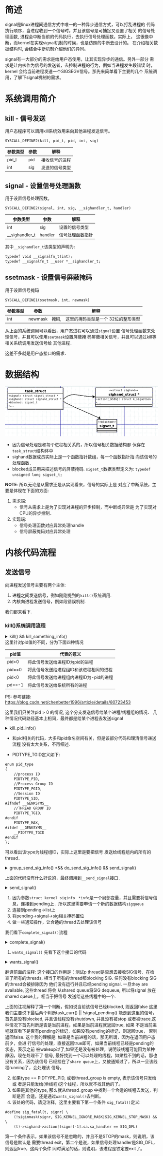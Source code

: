 # 简述
signal是linux进程间通信方式中唯一的一种异步通信方式，可以打乱进程的
代码执行顺序，当进程收到一个信号时，并且该信号是可捕捉又设置了相关
的信号处理函数, 进程会中断当前的代码执行，去执行信号处理函数。实际上，
这很像中断，而kernel在实现signal机制的时候，也是仿照的中断去设计的。
在介绍相关数据结构时, 会结合中断机制介绍他们的异同。

signal有一大部分的需求是给用户态使用，让其实现异步的通信。另外一部分
需求是让内核作为信号的发送者，去控制进程的行为，例如当进程发生段错误
时，kernel 会给当前进程发送一个SIGSEGV信号。那先来简单看下主要的几个
系统调用，了解下signal机制的需求。

# 系统调用简介
## kill - 信号发送
用户态程序可以调用kill系统效用来向其他进程发送信号。

```C/C++
SYSCALL_DEFINE2(kill, pid_t, pid, int, sig)
```
|参数类型|参数|解释|
|--|--|--|
|pid_t|pid|接收信号的进程|
|int|sig|发送的信号类型|

## signal - 设置信号处理函数
用于设置信号处理函数。
```
SYSCALL_DEFINE2(signal, int, sig, __sighandler_t, handler)
```
|参数类型|参数|解释|
|--|--|--|
|int|sig|设置的信号类型|
|__sighandler_t|handler|信号处理函数指针|
其中`__sighandler_t`该类型的声明为:

```C/C++
typedef void __signalfn_t(int);
typedef __signalfn_t __user *__sighandler_t;
```

## ssetmask - 设置信号屏蔽掩码
用于设置信号掩码
```
SYSCALL_DEFINE1(ssetmask, int, newmask) 
```
|参数类型|参数|解释|
|--|--|--|
|int|newmask|掩码,　这里的掩码类型是一个 32位的整形类型|

从上面的系统调用可以看出，用户态进程可以通过`signal`设置
信号处理函数来处理信号，并且可以使用`ssetmask`设置屏蔽掩
码屏蔽相关信号，并且可以通过kill等相关系统调用发送信号给
其他进程．

这差不多就是用户态接口的需求．

# 数据结构
![signal_struct.png](pic/signal_struct.png)

* 因为信号处理是和每个进程相关系的，所以信号相关数据结构都
  保存在`task_struct`结构体中
* sighand数据成员实际上是一个函数指针数组，每一个函数指针指
  向该信号的处理函数．
* blocked成员用来描述信号的屏蔽掩码. `sigset_t`数据类型定义为:
  `typedef unsigned long sigset_t;`

**NOTE**: 所以无论是从需求还是从实现看来，信号的实际上是
  对应了中断系统，主要是体现在下面的方面:
1) 需求端:
    * 信号从需求上是为了实现对进程的异步控制，而中断或异常是
    为了实现对CPU的异步控制．
2) 实现端:
    * 信号处理函数对应异常处理handle
    * 信号屏蔽掩码对应异常处理

# 内核代码流程
## 发送信号
向进程发送信号主要有两个主体:
1) 进程之间发送信号，例如刚刚提到的`kill()`系统调用.
2) 内核向进程发送信号，例如段错误机制.

我们都来看下.
### kill()系统调用流程

<details>
<summary>kill() && kill_something_info()</summary>

```C/C++
SYSCALL_DEFINE2(kill, pid_t, pid, int, sig)
{
	struct kernel_siginfo info;
    //memset(0)
	clear_siginfo(&info);
    //信号id
	info.si_signo = sig;
	info.si_errno = 0;
    //表明是用户态触发的
	info.si_code = SI_USER;
    /* 
     * 和namespace相关，主要是找到进程的pid和uid
     */
	info.si_pid = task_tgid_vnr(current);
	info.si_uid = from_kuid_munged(current_user_ns(), current_uid());

	return kill_something_info(sig, &info, pid);
}

static int kill_something_info(int sig, struct kernel_siginfo *info, pid_t pid)
{
	int ret;

	if (pid > 0) {
		rcu_read_lock();
		ret = kill_pid_info(sig, info, find_vpid(pid));
		rcu_read_unlock();
		return ret;
	}

	/* -INT_MIN is undefined.  Exclude this case to avoid a UBSAN warning */
	if (pid == INT_MIN)
		return -ESRCH;

	read_lock(&tasklist_lock);
    //如果不等于-1的情况
	if (pid != -1) {
        //(pid < 0 && pid != -1) && (pid == 0)
		ret = __kill_pgrp_info(sig, info,
				pid ? find_vpid(-pid) : task_pgrp(current));
	} else {
		int retval = 0, count = 0;
		struct task_struct * p;
        //遍历每一个task
		for_each_process(p) {
			if (task_pid_vnr(p) > 1 &&
					!same_thread_group(p, current)) {
				int err = group_send_sig_info(sig, info, p,
							      PIDTYPE_MAX);
				++count;
				if (err != -EPERM)
					retval = err;
			}
		}
		ret = count ? retval : -ESRCH;
	}
	read_unlock(&tasklist_lock);

	return ret;
}
```
</details>
这里针对pid值的不同，分为下面四种情况

|pid值|代表的意义|
|----|----|
|pid>0|将此信号发送给进程ID为pid的进程|
|pid==0|将此信号发送给进程组ID和该进程相同的进程|
|pid<0 |将此信号发送给进程组内进程ID为-pid的进程|
|pd==-1|将此信号发送给系统所有的进程|

PS: 参考链接: 
https://blog.csdn.net/chenbetter1996/article/details/80723453

这里我们只关注pid > 0 的情况, 这个分支发送信号给某个进程/线程组的情况．
几种情况代码路径基本上相同，最终都是给某个进程去发送signal

<details>
<summary>kill_pid_info()</summary>

```C/C++
int kill_pid_info(int sig, struct kernel_siginfo *info, struct pid *pid)
{
	int error = -ESRCH;
	struct task_struct *p;
    /*
     * 关于for()的commit　d36174bc2bce0372693a9cfbdef8b2689c9982cb
     *
     * 我这里理解是这样的，当进程创建了一个线程，然后在此线程执行exec
     * 相关系统调用，其中接收到一个信号，大概过程如下:
     *
     *----------------------------------------------------------------------------------------
     * 进程1                                进程2
     *                                      创建一个线程
     *  kill() 进程2的线程
     *      kill_pid_info()
     *          p = pid_task()
     *                                      调用exec()      这个时候实际上进程2的线程就会被销毁
     *  loop()找到leader
     *----------------------------------------------------------------------------------------
     *
     * 大概如上面这样，当一个进程去创建一个线程，但是该线程去exec时，会销毁进程中除主线程外的
     * 所有线程，那么这个时候如果进程1已经在前面获取到了pid_task()，那么如果线程此时还未销毁，
     * 那么将找到thread_group_leader?
     */
	for (;;) {
		rcu_read_lock();
		p = pid_task(pid, PIDTYPE_PID);
		if (p)
			error = group_send_sig_info(sig, info, p, PIDTYPE_TGID);
		rcu_read_unlock();
		if (likely(!p || error != -ESRCH))
			return error;

		/*
		 * The task was unhashed in between, try again.  If it
		 * is dead, pid_task() will return NULL, if we race with
		 * de_thread() it will find the new leader.
		 */
	}
}

```

</details>

* 和pid相关的代码，大多和pid命名空间有关，但是该部分代码和理清信号递送流程
没有太大关系，不再细述.

* PIDTYPE_TGID定义如下:

```C/C++
enum pid_type
{   
    //process ID
	PIDTYPE_PID,
    //Process Group ID
	PIDTYPE_PGID,
    //Session ID
	PIDTYPE_SID,
#ifndef __GENKSYMS__
    //THREAD GROUP ID
	PIDTYPE_TGID,
#endif
	PIDTYPE_MAX,
#ifdef __GENKSYMS__
	__PIDTYPE_TGID
#endif
};
```
可以看出该type为线程组ID，实际上这里是要把信号
发送给线程组内的所有的thread．

<details>
<summary>group_send_sig_info() *&& do_send_sig_info() && send_signal() </summary>

```C/C++
int group_send_sig_info(int sig, struct kernel_siginfo *info,
			struct task_struct *p, enum pid_type type)
{
	int ret;

	rcu_read_lock();
    //检查是否有权限杀死
	ret = check_kill_permission(sig, info, p);
	rcu_read_unlock();

	if (!ret && sig)
		ret = do_send_sig_info(sig, info, p, type);

	return ret;
}

int do_send_sig_info(int sig, struct kernel_siginfo *info, struct task_struct *p,
			enum pid_type type)
{
	unsigned long flags;
	int ret = -ESRCH;

	if (lock_task_sighand(p, &flags)) {
		ret = send_signal(sig, info, p, type);
		unlock_task_sighand(p, &flags);
	}

	return ret;
}

static int send_signal(int sig, struct kernel_siginfo *info, struct task_struct *t,
			enum pid_type type)
{
	int from_ancestor_ns = 0;

#ifdef CONFIG_PID_NS
	from_ancestor_ns = si_fromuser(info) &&
			   !task_pid_nr_ns(current, task_active_pid_ns(t));
#endif

	return __send_signal(sig, info, t, type, from_ancestor_ns);
}
```
</details>

上面的代码没有什么好说的，最终调用到`__send_signal`接口．

<details>
<summary>send_signal()</summary>

```C/C++
static int __send_signal(int sig, struct kernel_siginfo *info, struct task_struct *t,
			enum pid_type type, int from_ancestor_ns)
{
	struct sigpending *pending;
	struct sigqueue *q;
	int override_rlimit;
	int ret = 0, result;

	assert_spin_locked(&t->sighand->siglock);

	result = TRACE_SIGNAL_IGNORED;
	if (!prepare_signal(sig, t,
			from_ancestor_ns || (info == SEND_SIG_PRIV)))
		goto ret;
    /* 
     * 如果 != PIDTYPE_PID, 就使用t->signal->shared_pending
     * 这个shared_pending是多个task_struct 公用
     */
	pending = (type != PIDTYPE_PID) ? &t->signal->shared_pending : &t->pending;
	/*
	 * Short-circuit ignored signals and support queuing
	 * exactly one non-rt signal, so that we can get more
	 * detailed information about the cause of the signal.
	 */
	result = TRACE_SIGNAL_ALREADY_PENDING;
	if (legacy_queue(pending, sig))
		goto ret;

	result = TRACE_SIGNAL_DELIVERED;
	/*
	 * Skip useless siginfo allocation for SIGKILL and kernel threads.
	 */
    /*
     * 如果signal是SIGKILL, 该进程是一个内核线程
     */
	if ((sig == SIGKILL) || (t->flags & PF_KTHREAD))
		goto out_set;

	/*
	 * Real-time signals must be queued if sent by sigqueue, or
	 * some other real-time mechanism.  It is implementation
	 * defined whether kill() does so.  We attempt to do so, on
	 * the principle of least surprise, but since kill is not
	 * allowed to fail with EAGAIN when low on memory we just
	 * make sure at least one signal gets delivered and don't
	 * pass on the info struct.
	 */
	if (sig < SIGRTMIN)
		override_rlimit = (is_si_special(info) || info->si_code >= 0);
	else
		override_rlimit = 0;
    //alloc 一个sigqueue，用于挂在链表上        -------(1)
	q = __sigqueue_alloc(sig, t, GFP_ATOMIC, override_rlimit);
	if (q) {
        //连接到pending->list                   -------(2)
		list_add_tail(&q->list, &pending->list);
		switch ((unsigned long) info) {
		case (unsigned long) SEND_SIG_NOINFO:
			clear_siginfo(&q->info);
			q->info.si_signo = sig;
			q->info.si_errno = 0;
			q->info.si_code = SI_USER;
			q->info.si_pid = task_tgid_nr_ns(current,
							task_active_pid_ns(t));
			q->info.si_uid = from_kuid_munged(current_user_ns(), current_uid());
			break;
		case (unsigned long) SEND_SIG_PRIV:
			clear_siginfo(&q->info);
			q->info.si_signo = sig;
			q->info.si_errno = 0;
			q->info.si_code = SI_KERNEL;
			q->info.si_pid = 0;
			q->info.si_uid = 0;
			break;
		default:
        //一般走的这个流程
			copy_siginfo(&q->info, info);
			if (from_ancestor_ns)
				q->info.si_pid = 0;
			break;
		}

		userns_fixup_signal_uid(&q->info, t);

	} else if (!is_si_special(info)) {
		if (sig >= SIGRTMIN && info->si_code != SI_USER) {
			/*
			 * Queue overflow, abort.  We may abort if the
			 * signal was rt and sent by user using something
			 * other than kill().
			 */
			result = TRACE_SIGNAL_OVERFLOW_FAIL;
			ret = -EAGAIN;
			goto ret;
		} else {
			/*
			 * This is a silent loss of information.  We still
			 * send the signal, but the *info bits are lost.
			 */
			result = TRACE_SIGNAL_LOSE_INFO;
		}
	}

out_set:
	signalfd_notify(t, sig);
    //将信号set的相关掩码置位               ------(3)
	sigaddset(&pending->signal, sig);

	/* Let multiprocess signals appear after on-going forks */
	if (type > PIDTYPE_TGID) {
		struct multiprocess_signals *delayed;
		hlist_for_each_entry(delayed, &t->signal->multiprocess, node) {
			sigset_t *signal = &delayed->signal;
			/* Can't queue both a stop and a continue signal */
			if (sig == SIGCONT)
				sigdelsetmask(signal, SIG_KERNEL_STOP_MASK);
			else if (sig_kernel_stop(sig))
				sigdelset(signal, SIGCONT);
			sigaddset(signal, sig);
		}
	}
    //做一些通知操作                    ------(4)
	complete_signal(sig, t, type);
ret:
	trace_signal_generate(sig, info, t, type != PIDTYPE_PID, result);
	return ret;
}
```
</details>

1. 因为参数`struct kernel_siginfo　*info`是一个局部变量，并且需要将信号信息，连接到pending上．所以这里需要申请一个新的数据结构`sigqueue`
2. 连接到pending->list上
3. 将pending->signal->sig相关掩码置位
4. 做一些通知操作，让合适的thread去处理该信号

我们看下`complete_signal()`流程
<details>
<summary>complete_signal()</summary>

```C/C++
static void complete_signal(int sig, struct task_struct *p, enum pid_type type)
{
	struct signal_struct *signal = p->signal;
	struct task_struct *t;

	/*
	 * Now find a thread we can wake up to take the signal off the queue.
	 *
	 * If the main thread wants the signal, it gets first crack.
	 * Probably the least surprising to the average bear.
	 */
     /*
      * wants_signal()查看这个线程是否适合接收信号 -----(1)
      */
	if (wants_signal(sig, p))
		t = p;
    //如果不是的话，直接return                    -----(2)
	else if ((type == PIDTYPE_PID) || thread_group_empty(p))
		/*
		 * There is just one thread and it does not need to be woken.
		 * It will dequeue unblocked signals before it runs again.
		 */
		return;
	else {
		/*
		 * Otherwise try to find a suitable thread.
		 */
        //如果不是PIDTYPE_PID                   ------(3)
		t = signal->curr_target;
		while (!wants_signal(sig, t)) {
			t = next_thread(t);
			if (t == signal->curr_target)
				/*
				 * No thread needs to be woken.
				 * Any eligible threads will see
				 * the signal in the queue soon.
				 */
                //找了一圈没有找到
				return;
		}
		signal->curr_target = t;
	}

	/*
	 * Found a killable thread.  If the signal will be fatal,
	 * then start taking the whole group down immediately.
	 */
    /*
     * 这里的意思感觉是，当遇到比较严重的信号，例如SIGKILL, SIGSEGV
     * 这种信号是需要进程exit的，也就是被kill，对于多线程而言，子线程
     * 也需要被kill，而对于子线程而言，父线程如果是肯定exit的，而子线程
     * 也无条件exit，所以直接发送的kill信号
     */
     //                                     --------(4)
	if (sig_fatal(p, sig) &&
	    !(signal->flags & SIGNAL_GROUP_EXIT) &&
	    !sigismember(&t->real_blocked, sig) &&
	    (sig == SIGKILL || !p->ptrace)) {
		/*
		 * This signal will be fatal to the whole group.
		 */
		if (!sig_kernel_coredump(sig)) {
			/*
			 * Start a group exit and wake everybody up.
			 * This way we don't have other threads
			 * running and doing things after a slower
			 * thread has the fatal signal pending.
			 */
			signal->flags = SIGNAL_GROUP_EXIT;
			signal->group_exit_code = sig;
			signal->group_stop_count = 0;
			t = p;
			do {
				task_clear_jobctl_pending(t, JOBCTL_PENDING_MASK);
				sigaddset(&t->pending.signal, SIGKILL);
                //发的是kill信号
				signal_wake_up(t, 1);       
			} while_each_thread(p, t);
			return;
		}
	}

	/*
	 * The signal is already in the shared-pending queue.
	 * Tell the chosen thread to wake up and dequeue it.
	 */
	signal_wake_up(t, sig == SIGKILL);
	return;
}
```
</details>

1. `wants_signal()` 先看下这个接口的代码
<details>
<summary>wants_signal()</summary>

```C/C++
/*
 * Test if P wants to take SIG.  After we've checked all threads with this,
 * it's equivalent to finding no threads not blocking SIG.  Any threads not
 * blocking SIG were ruled out because they are not running and already
 * have pending signals.  Such threads will dequeue from the shared queue
 * as soon as they're available, so putting the signal on the shared queue
 * will be equivalent to sending it to one such thread.
 */
static inline bool wants_signal(int sig, struct task_struct *p)
{
    //表明之前有过接收到此信号，但是还没有处理
	if (sigismember(&p->blocked, sig))
		return false;

    //该进程正在shutdown
	if (p->flags & PF_EXITING)
		return false;
    //如果信号是SIGKILL
	if (sig == SIGKILL)
		return true;
    //进程如果是被stop或者被trace
	if (task_is_stopped_or_traced(p))
		return false;
    
    //如果是当前进程，返回true
    //如果不是当前进程，并且该进程并没有设置TIF_SIGPENDING标记
    //表示需要该信号
	return task_curr(p) || !signal_pending(p);
}
```
</details>

翻译前面的注释:
这个接口的作用是：测试p thread是否想去接收SIG信号．在检查了所有的threads,
相当于所有的thread都blocking SIG. 任何没有blocking SIG的thread会被排除因为
他们没有运行并且已经pending signal. 一旦they are available, 这些thread 将会
从shared queue将SIG dequeue, 所以将signal 放在shared queue上，相当于把信号
发送给这些线程中的一个.

上面的注视解释了第一个判断，假如说当前该信号已经blocked, 则返回false
这里我们主要说下最后两个判断task_curr() || !signal_pending()
能走到这里的信号，首先是没有blocked, 并且该线程没有shutdown, 并且没有被stop
或者被trace,这种情况下首先判断是否是当前进程，如果是当前进程就返回true, 如果
不是当前进程就查看下是否有pending的标记，如果没有pending的标记，则返回true，
否则返回false. 
这个我的理解是: 如果是当前进程的话，那无所谓，因为在返回用户态前夕，会进
行信号的处理，直接返回true即可，如果当前线程已经是pending的状态，表示之前
被wakeup过了,如果还是没有被处理，说明该线程可能因为某种原因，现在处理不了
信号, 最好找到一个可以处理的线程，如果找不到的话，那也没有关系，因为该信号
已经挂在了`share queue`上，又被通知过了，所以一旦该线程running了，会处理该
信号。

2. 如果type == PIDTYPE_PID, 或者thread_group is empty, 表示该信号只发给或
者是只能发给(单线程)这个线程，所以就不找其他的了。
3. 如果是其他的type, 那么就从thread_group 中找到一个合适的线程去发送，判断是否
合适，还是通过`wants_signal()`去判断。
4. 该处的代码，请见注释，这里主要看下第一个条件 `sig_fatal()`定义:
```C/C++
#define sig_fatal(t, signr) \
	(!siginmask(signr, SIG_KERNEL_IGNORE_MASK|SIG_KERNEL_STOP_MASK) && \
	(t)->sighand->action[(signr)-1].sa.sa_handler == SIG_DFL)
```
第一个条件表示，如果该信号不是忽略的，并且不是STOP的mask，则说明，该信号是默认是
需要thread exit，第二个是说，如果信号处理handler是SIG_DFL，则返回true，这两个条件
同时满足的话，则说明，该进程是铁定要exit了。

